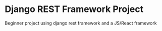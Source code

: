 # Django REST Framework Project

Beginner project using django rest framework and a JS/React framework
